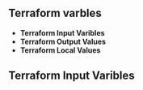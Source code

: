 ## Terraform varbles
- **Terraform Input Varibles**
- **Terraform Output Values**
- **Terraform Local Values**

**Terraform Input Varibles**
- 